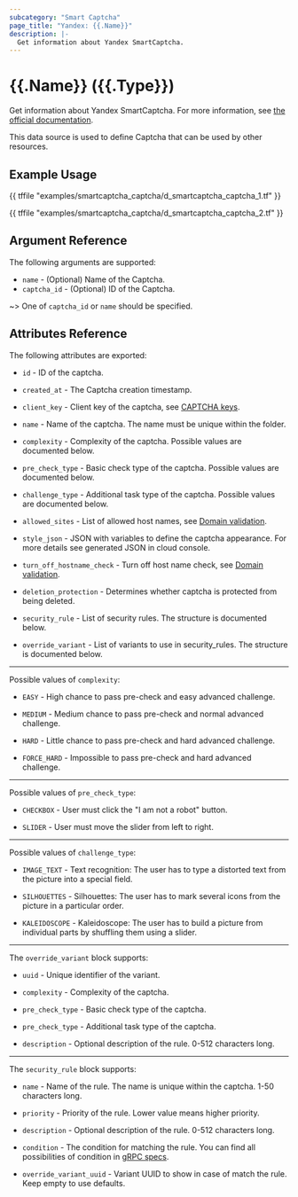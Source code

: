 ```yaml
---
subcategory: "Smart Captcha"
page_title: "Yandex: {{.Name}}"
description: |-
  Get information about Yandex SmartCaptcha.
---
```


# {{.Name}} ({{.Type}})

Get information about Yandex SmartCaptcha. For more information, see [the official documentation](https://yandex.cloud/docs/smartcaptcha/).

This data source is used to define Captcha that can be used by other resources.

## Example Usage

{{ tffile "examples/smartcaptcha_captcha/d_smartcaptcha_captcha_1.tf" }}

{{ tffile "examples/smartcaptcha_captcha/d_smartcaptcha_captcha_2.tf" }}


## Argument Reference

The following arguments are supported:

* `name` - (Optional) Name of the Captcha.
* `captcha_id` - (Optional) ID of the Captcha.

~> One of `captcha_id` or `name` should be specified.

## Attributes Reference

The following attributes are exported:

* `id` - ID of the captcha.

* `created_at` - The Captcha creation timestamp.

* `client_key` - Client key of the captcha, see [CAPTCHA keys](https://yandex.cloud/docs/smartcaptcha/concepts/keys).

* `name` - Name of the captcha. The name must be unique within the folder.

* `complexity` - Complexity of the captcha. Possible values are documented below.

* `pre_check_type` - Basic check type of the captcha. Possible values are documented below.

* `challenge_type` - Additional task type of the captcha. Possible values are documented below.

* `allowed_sites` - List of allowed host names, see [Domain validation](https://yandex.cloud/docs/smartcaptcha/concepts/domain-validation).

* `style_json` - JSON with variables to define the captcha appearance. For more details see generated JSON in cloud console.

* `turn_off_hostname_check` - Turn off host name check, see [Domain validation](https://yandex.cloud/docs/smartcaptcha/concepts/domain-validation).

* `deletion_protection` - Determines whether captcha is protected from being deleted.

* `security_rule` - List of security rules. The structure is documented below.

* `override_variant` - List of variants to use in security_rules. The structure is documented below.

---

Possible values of `complexity`:

* `EASY` - High chance to pass pre-check and easy advanced challenge.

* `MEDIUM` - Medium chance to pass pre-check and normal advanced challenge.

* `HARD` - Little chance to pass pre-check and hard advanced challenge.

* `FORCE_HARD` - Impossible to pass pre-check and hard advanced challenge.

---

Possible values of `pre_check_type`:

* `CHECKBOX` - User must click the "I am not a robot" button.

* `SLIDER` - User must move the slider from left to right.

---

Possible values of `challenge_type`:

* `IMAGE_TEXT` - Text recognition: The user has to type a distorted text from the picture into a special field.

* `SILHOUETTES` - Silhouettes: The user has to mark several icons from the picture in a particular order.

* `KALEIDOSCOPE` - Kaleidoscope: The user has to build a picture from individual parts by shuffling them using a slider.

---

The `override_variant` block supports:

* `uuid` - Unique identifier of the variant.

* `complexity` - Complexity of the captcha.

* `pre_check_type` - Basic check type of the captcha.

* `pre_check_type` - Additional task type of the captcha.

* `description` - Optional description of the rule. 0-512 characters long.

---

The `security_rule` block supports:

* `name` - Name of the rule. The name is unique within the captcha. 1-50 characters long.

* `priority` - Priority of the rule. Lower value means higher priority.

* `description` - Optional description of the rule. 0-512 characters long.

* `condition` - The condition for matching the rule. You can find all possibilities of condition in [gRPC specs](https://github.com/yandex-cloud/cloudapi/blob/master/yandex/cloud/smartcaptcha/v1/captcha.proto).  

* `override_variant_uuid` - Variant UUID to show in case of match the rule. Keep empty to use defaults.
